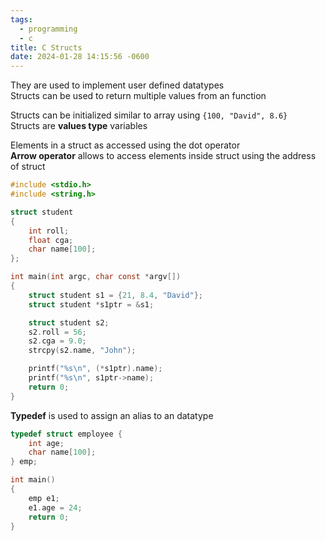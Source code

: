 ```yaml
---
tags:
  - programming
  - c
title: C Structs
date: 2024-01-28 14:15:56 -0600
---
```


They are used to implement user defined datatypes  
Structs can be used to return multiple values from an function

Structs can be initialized similar to array using `{100, "David", 8.6}`  
Structs are **values type** variables

Elements in a struct as accessed using the dot operator  
**Arrow operator** allows to access elements inside struct using the address of struct

````c
#include <stdio.h>
#include <string.h>

struct student
{
    int roll;
    float cga;
    char name[100];
};

int main(int argc, char const *argv[])
{
    struct student s1 = {21, 8.4, "David"};
    struct student *s1ptr = &s1;

    struct student s2;
    s2.roll = 56;
    s2.cga = 9.0;
    strcpy(s2.name, "John");

    printf("%s\n", (*s1ptr).name);
    printf("%s\n", s1ptr->name);
    return 0;
}

````

**Typedef** is used to assign an alias to an datatype

````c
typedef struct employee {
	int age;
	char name[100];
} emp;

int main()
{
	emp e1;
	e1.age = 24;
	return 0;
}
````
